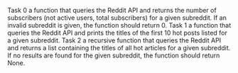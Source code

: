Task 0
     a function that queries the Reddit API and returns the number of subscribers (not active users, total subscribers) for a given subreddit. If an invalid subreddit is given, the function should return 0.
Task 1
     a function that queries the Reddit API and prints the titles of the first 10 hot posts listed for a given subreddit.
Task 2
    a recursive function that queries the Reddit API and returns a list containing the titles of all hot articles for a given subreddit. If no results are found for the given subreddit, the function should return None.
